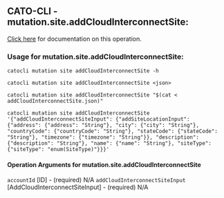 
## CATO-CLI - mutation.site.addCloudInterconnectSite:
[Click here](https://api.catonetworks.com/documentation/#mutation-addCloudInterconnectSite) for documentation on this operation.

### Usage for mutation.site.addCloudInterconnectSite:

`catocli mutation site addCloudInterconnectSite -h`

`catocli mutation site addCloudInterconnectSite <json>`

`catocli mutation site addCloudInterconnectSite "$(cat < addCloudInterconnectSite.json)"`

`catocli mutation site addCloudInterconnectSite '{"addCloudInterconnectSiteInput": {"addSiteLocationInput": {"address": {"address": "String"}, "city": {"city": "String"}, "countryCode": {"countryCode": "String"}, "stateCode": {"stateCode": "String"}, "timezone": {"timezone": "String"}}, "description": {"description": "String"}, "name": {"name": "String"}, "siteType": {"siteType": "enum(SiteType)"}}}'`

#### Operation Arguments for mutation.site.addCloudInterconnectSite ####
`accountId` [ID] - (required) N/A 
`addCloudInterconnectSiteInput` [AddCloudInterconnectSiteInput] - (required) N/A 
